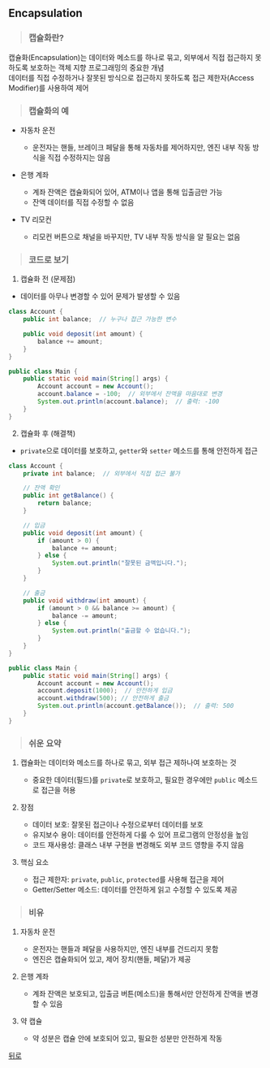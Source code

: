 ## Encapsulation
> ### 캡슐화란?
캡슐화(Encapsulation)는 데이터와 메소드를 하나로 묶고, 외부에서 직접 접근하지 못하도록 보호하는 객체 지향 프로그래밍의 중요한 개념</br>
데이터를 직접 수정하거나 잘못된 방식으로 접근하지 못하도록 접근 제한자(Access Modifier)를 사용하여 제어

> ### 캡슐화의 예
- 자동차 운전
    - 운전자는 핸들, 브레이크 페달을 통해 자동차를 제어하지만, 엔진 내부 작동 방식을 직접 수정하지는 않음

- 은행 계좌
    - 계좌 잔액은 캡슐화되어 있어, ATM이나 앱을 통해 입출금만 가능
    - 잔액 데이터를 직접 수정할 수 없음

- TV 리모컨
    - 리모컨 버튼으로 채널을 바꾸지만, TV 내부 작동 방식을 알 필요는 없음

> ### 코드로 보기
1. 캡슐화 전 (문제점)
- 데이터를 아무나 변경할 수 있어 문제가 발생할 수 있음
```java
class Account {
    public int balance;  // 누구나 접근 가능한 변수

    public void deposit(int amount) {
        balance += amount;
    }
}

public class Main {
    public static void main(String[] args) {
        Account account = new Account();
        account.balance = -100;  // 외부에서 잔액을 마음대로 변경
        System.out.println(account.balance);  // 출력: -100
    }
}
```

2. 캡슐화 후 (해결책)
- `private`으로 데이터를 보호하고, `getter`와 `setter` 메소드를 통해 안전하게 접근
```java
class Account {
    private int balance;  // 외부에서 직접 접근 불가

    // 잔액 확인
    public int getBalance() {
        return balance;
    }

    // 입금
    public void deposit(int amount) {
        if (amount > 0) {
            balance += amount;
        } else {
            System.out.println("잘못된 금액입니다.");
        }
    }

    // 출금
    public void withdraw(int amount) {
        if (amount > 0 && balance >= amount) {
            balance -= amount;
        } else {
            System.out.println("출금할 수 없습니다.");
        }
    }
}

public class Main {
    public static void main(String[] args) {
        Account account = new Account();
        account.deposit(1000);  // 안전하게 입금
        account.withdraw(500); // 안전하게 출금
        System.out.println(account.getBalance());  // 출력: 500
    }
}
```

> ### 쉬운 요약
1. 캡슐화는 데이터와 메소드를 하나로 묶고, 외부 접근 제하나여 보호하는 것
    - 중요한 데이터(필드)를 `private`로 보호하고, 필요한 경우에만 `public` 메소드로 접근을 허용

2. 장점
    - 데이터 보호: 잘못된 접근이나 수정으로부터 데이터를 보호
    - 유지보수 용이: 데이터를 안전하게 다룰 수 있어 프로그램의 안정성을 높임
    - 코드 재사용성: 클래스 내부 구현을 변경해도 외부 코드 영향을 주지 않음

3. 핵심 요소
    - 접근 제한자: `private`, `public`, `protected`를 사용해 접근을 제어
    - Getter/Setter 메소드: 데이터를 안전하게 읽고 수정할 수 있도록 제공

> ### 비유
1. 자동차 운전
    - 운전자는 핸들과 페달을 사용하지만, 엔진 내부를 건드리지 못함
    - 엔진은 캡슐화되어 있고, 제어 장치(핸들, 페달)가 제공

2. 은행 계좌
    - 계좌 잔액은 보호되고, 입출금 버튼(메소드)을 통해서만 안전하게 잔액을 변경할 수 있음

3. 약 캡슐
    - 약 성분은 캡슐 안에 보호되어 있고, 필요한 성분만 안전하게 작동

[뒤로](java.md)